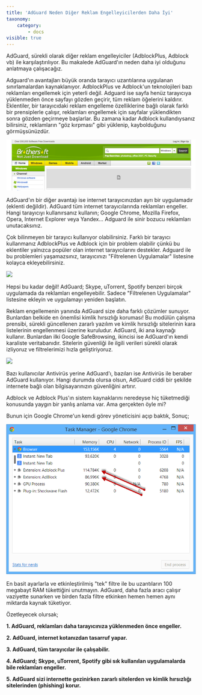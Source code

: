 ```yaml
---
title: 'AdGuard Neden Diğer Reklam Engelleyicilerden Daha İyi'
taxonomy:
    category:
        - docs
visible: true
---
```


AdGuard, sürekli olarak diğer reklam engelleyiciler (AdblockPlus, Adblock vb) ile karşılaştırılıyor. Bu makalede AdGuard'ın neden daha iyi olduğunu anlatmaya çalışacağız.

Adguard'ın avantajları büyük oranda tarayıcı uzantılarına uygulanan sınırlamalardan kaynaklanıyor. AdblockPlus ve Adblock'un teknolojileri bazı reklamları engellemek için yeterli değil. Adguard ise sayfa henüz tarayıcıya yüklenmeden önce sayfayı gözden geçirir, tüm reklam öğelerini kaldırır. Eklentiler, bir tarayıcıdaki reklam engelleme özelliklerine bağlı olarak farklı bir prensiplerle çalışır, reklamları engellemek için sayfalar yüklendikten sonra gözden geçirmeye başlarlar. Bu zamana kadar Adblock kullandıysanız bilirsiniz, reklamların "göz kırpması" gibi yüklenip, kaybolduğunu görmüşsünüzdür.

![](https://raw.githubusercontent.com/AdguardTeam/AdguardKnowledgeBase/master/pages/02.general/10.why-is-adguard-better/banner.png)

AdGuard'ın bir diğer avantajı ise internet tarayıcınızdan ayrı bir uygulamadır (eklenti değildir). AdGuard tüm internet tarayıcılarında reklamları engeller. Hangi tarayıcıyı kullanırsanız kullanın; Google Chrome, Mozilla Firefox, Opera, Internet Explorer veya Yandex... Adguard ile sinir bozucu reklamları unutacaksınız.

Çok bilinmeyen bir tarayıcı kullanıyor olabilirsiniz. Farklı bir tarayıcı kullanmanız AdblockPlus ve Adblock için bir problem olabilir çünkü bu eklentiler yalnızca popüler olan internet tarayıcılarını destekler. Adguard ile bu problemleri yaşamazsınız, tarayıcınızı "Filtrelenen Uygulamalar" listesine kolayca ekleyebilirsiniz.

![](https://vgy.me/Spy3NZ.png)

Hepsi bu kadar değil! AdGuard; Skype, uTorrent, Spotify benzeri birçok uygulamada da reklamları engelleyebilir. Sadece "Filtrelenen Uygulamalar" listesine ekleyin ve uygulamayı yeniden başlatın.

Reklam engellemenin yanında AdGuard size daha farklı çözümler sunuyor. Bunlardan belkide en önemlisi kimlik hırsızlığı koruması! Bu modülün çalışma prensibi, sürekli güncellenen zararlı yazılım ve kimlik hırsızlığı sitelerinin kara listelerinin engellenmesi üzerine kuruludur. AdGuard, iki ana kaynağı kullanır. Bunlardan ilki Google SafeBrowsing, ikincisi ise AdGuard'ın kendi karaliste veritabanıdır. Sitelerin güvenliği ile ilgili verileri sürekli olarak izliyoruz ve filtrelerimizi hızla geliştiriyoruz.

![](https://vgy.me/7tnKcJ.png)

Bazı kullanıcılar Antivirüs yerine AdGuard'ı, bazıları ise Antivirüs ile beraber AdGuard kullanıyor. Hangi durumda olursa olsun, AdGuard ciddi bir şekilde internete bağlı olan bilgisayarınızın güvenliğini artırır.

Adblock ve Adblock Plus'ın sistem kaynaklarını neredeyse hiç tüketmediği konusunda yaygın bir yanlış anlama var. Ama gerçekten öyle mi?

Bunun için Google Chrome'un kendi görev yöneticisini açıp baktık, Sonuç;

![](https://raw.githubusercontent.com/AdguardTeam/AdguardKnowledgeBase/master/pages/02.general/10.why-is-adguard-better/task%20manager.png)

En basit ayarlarla ve etkinleştirilmiş "tek" filtre ile bu uzantıların 100 megabayt RAM tükettiğini unutmayın. AdGuard, daha fazla aracı çalışır vaziyette sunarken ve birden fazla filtre etkinken hemen hemen aynı miktarda kaynak tüketiyor.

Özetleyecek olursak;

**1. AdGuard, reklamları daha tarayıcınıza yüklenmeden önce engeller.**

**2. AdGuard, internet kotanızdan tasarruf yapar.**

**3. AdGuard, tüm tarayıcılar ile çalışabilir.**

**4. AdGuard; Skype, uTorrent, Spotify gibi sık kullanılan uygulamalarda bile reklamları engeller.**

**5. AdGuard sizi internette gezinirken zararlı sitelerden ve kimlik hırsızlığı sitelerinden (phishing) korur.**
